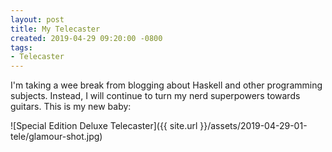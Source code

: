 ```yaml
---
layout: post
title: My Telecaster
created: 2019-04-29 09:20:00 -0800
tags:
- Telecaster
---
```

I'm taking a wee break from blogging about Haskell and other programming subjects. Instead, I will continue to turn my nerd superpowers towards guitars. This is my new baby:

![Special Edition Deluxe Telecaster]({{ site.url }}/assets/2019-04-29-01-tele/glamour-shot.jpg)
